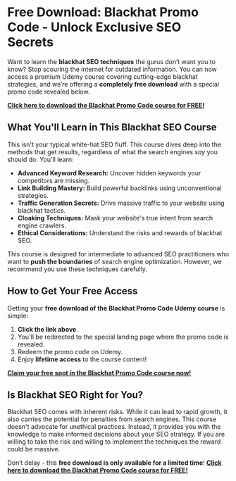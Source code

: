 # Free Download: Blackhat Promo Code - Unlock Exclusive SEO Secrets

Want to learn the **blackhat SEO techniques** the gurus don’t want you to know? Stop scouring the internet for outdated information. You can now access a premium Udemy course covering cutting-edge blackhat strategies, and we’re offering a **completely free download** with a special promo code revealed below.

[**Click here to download the Blackhat Promo Code course for FREE!**](https://udemywork.com/blackhat-promo-code)

## What You'll Learn in This Blackhat SEO Course

This isn't your typical white-hat SEO fluff. This course dives deep into the methods that get results, regardless of what the search engines *say* you should do. You'll learn:

*   **Advanced Keyword Research:** Uncover hidden keywords your competitors are missing.
*   **Link Building Mastery:** Build powerful backlinks using unconventional strategies.
*   **Traffic Generation Secrets:** Drive massive traffic to your website using blackhat tactics.
*   **Cloaking Techniques:** Mask your website's true intent from search engine crawlers.
*   **Ethical Considerations:** Understand the risks and rewards of blackhat SEO.

This course is designed for intermediate to advanced SEO practitioners who want to **push the boundaries** of search engine optimization. However, we recommend you use these techniques carefully.

## How to Get Your Free Access

Getting your **free download of the Blackhat Promo Code Udemy course** is simple:

1.  **Click the link above**.
2.  You'll be redirected to the special landing page where the promo code is revealed.
3.  Redeem the promo code on Udemy.
4.  Enjoy **lifetime access** to the course content!

[**Claim your free spot in the Blackhat Promo Code course now!**](https://udemywork.com/blackhat-promo-code)

## Is Blackhat SEO Right for You?

Blackhat SEO comes with inherent risks. While it can lead to rapid growth, it also carries the potential for penalties from search engines. This course doesn't advocate for unethical practices. Instead, it provides you with the knowledge to make informed decisions about your SEO strategy. If you are willing to take the risk and willing to implement the techniques the reward could be massive.

Don’t delay - this **free download is only available for a limited time**! [**Click here to download the Blackhat Promo Code course for FREE!**](https://udemywork.com/blackhat-promo-code)
